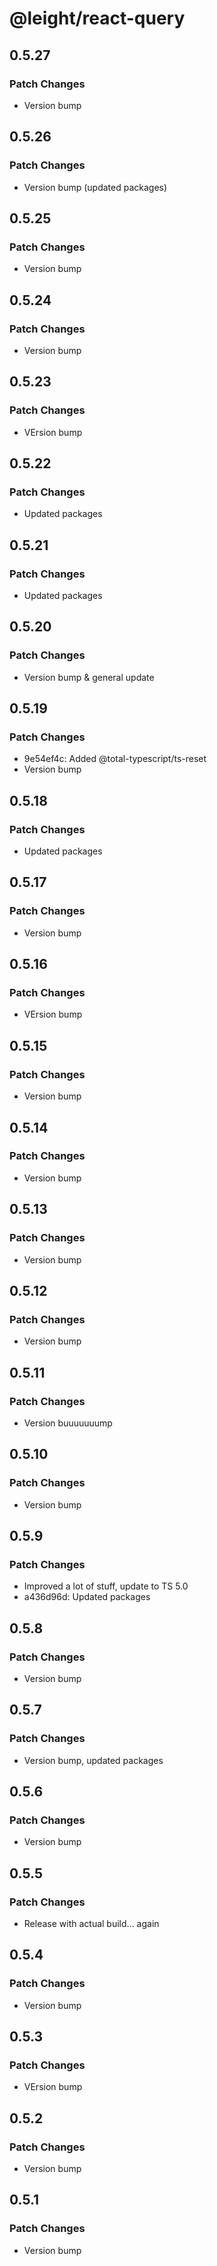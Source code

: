 # @leight/react-query

## 0.5.27

### Patch Changes

- Version bump

## 0.5.26

### Patch Changes

- Version bump (updated packages)

## 0.5.25

### Patch Changes

- Version bump

## 0.5.24

### Patch Changes

- Version bump

## 0.5.23

### Patch Changes

- VErsion bump

## 0.5.22

### Patch Changes

- Updated packages

## 0.5.21

### Patch Changes

- Updated packages

## 0.5.20

### Patch Changes

- Version bump & general update

## 0.5.19

### Patch Changes

- 9e54ef4c: Added @total-typescript/ts-reset
- Version bump

## 0.5.18

### Patch Changes

- Updated packages

## 0.5.17

### Patch Changes

- Version bump

## 0.5.16

### Patch Changes

- VErsion bump

## 0.5.15

### Patch Changes

- Version bump

## 0.5.14

### Patch Changes

- Version bump

## 0.5.13

### Patch Changes

- Version bump

## 0.5.12

### Patch Changes

- Version bump

## 0.5.11

### Patch Changes

- Version buuuuuuump

## 0.5.10

### Patch Changes

- Version bump

## 0.5.9

### Patch Changes

- Improved a lot of stuff, update to TS 5.0
- a436d96d: Updated packages

## 0.5.8

### Patch Changes

- Version bump

## 0.5.7

### Patch Changes

- Version bump, updated packages

## 0.5.6

### Patch Changes

- Version bump

## 0.5.5

### Patch Changes

- Release with actual build... again

## 0.5.4

### Patch Changes

- Version bump

## 0.5.3

### Patch Changes

- VErsion bump

## 0.5.2

### Patch Changes

- Version bump

## 0.5.1

### Patch Changes

- Version bump
